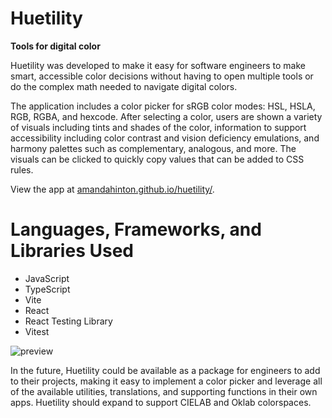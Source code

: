 # Huetility

**Tools for digital color**

Huetility was developed to make it easy for software engineers to make smart, accessible color decisions without having to open multiple tools or do the complex math needed to navigate digital colors.

The application includes a color picker for sRGB color modes: HSL, HSLA, RGB, RGBA, and hexcode. After selecting a color, users are shown a variety of visuals including tints and shades of the color, information to support accessibility including color contrast and vision deficiency emulations, and harmony palettes such as complementary, analogous, and more. The visuals can be clicked to quickly copy values that can be added to CSS rules.

View the app at [amandahinton.github.io/huetility/](https://amandahinton.github.io/huetility/).

# Languages, Frameworks, and Libraries Used

- JavaScript
- TypeScript
- Vite
- React
- React Testing Library
- Vitest

![preview](https://github.com/amandahinton/huetility/blob/main/public/huetility-preview.png)

In the future, Huetility could be available as a package for engineers to add to their projects, making it easy to implement a color picker and leverage all of the available utilities, translations, and supporting functions in their own apps. Huetility should expand to support CIELAB and Oklab colorspaces.
